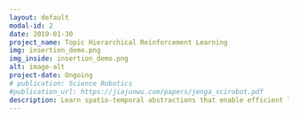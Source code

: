 ```yaml
---
layout: default
modal-id: 2
date: 2019-01-30
project_name: Topic Hierarchical Reinforcement Learning
img: insertion_demo.png
img_inside: insertion_demo.png
alt: image-alt
project-date: Ongoing
# publication: Science Robotics
#publication_url: https://jiajunwu.com/papers/jenga_scirobot.pdf
description: Learn spatio-temporal abstractions that enable efficient learning of complex manipulation skills. Abstractions characterize different dynamical modes. Defining an option for each abstraction, we learn a hierarchical policy that adapts to different dynamical modes.
---
```

